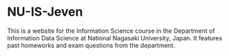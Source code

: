 # NU-IS-Jeven
This is a website for the Information Science course in the Department of Information Data Science at National Nagasaki University, Japan.
It features past homeworks and exam questions from the department.
